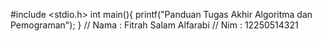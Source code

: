 #include <stdio.h>
int main(){
    printf("Panduan Tugas Akhir Algoritma dan Pemograman");
}
// Nama : Fitrah Salam Alfarabi
// Nim  : 12250514321
